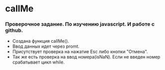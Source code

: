 # callMe
### Проверочное задание. По изучению javascript. И работе с github.
* Создана функция callMe().
* Ввод данных идет через promt.
* Присутствует проверка на нажатие Esc либо кнопки "Отмена".
* Так же есть проверка на ввод номера(isNaN). Если не введен номер срабатывает цикл while.
